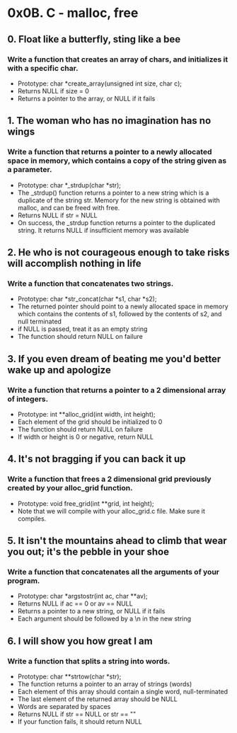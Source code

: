 # 0x0B. C - malloc, free

## 0. Float like a butterfly, sting like a bee
### Write a function that creates an array of chars, and initializes it with a specific char.
* Prototype: char *create_array(unsigned int size, char c);
* Returns NULL if size = 0
* Returns a pointer to the array, or NULL if it fails

## 1. The woman who has no imagination has no wings
### Write a function that returns a pointer to a newly allocated space in memory, which contains a copy of the string given as a parameter.
* Prototype: char *_strdup(char *str);
* The _strdup() function returns a pointer to a new string which is a duplicate of the string str. Memory for the new string is obtained with malloc, and can be freed with free.
* Returns NULL if str = NULL
* On success, the _strdup function returns a pointer to the duplicated string. It returns NULL if insufficient memory was available

## 2. He who is not courageous enough to take risks will accomplish nothing in life
### Write a function that concatenates two strings.
* Prototype: char *str_concat(char *s1, char *s2);
* The returned pointer should point to a newly allocated space in memory which contains the contents of s1, followed by the contents of s2, and null terminated
* if NULL is passed, treat it as an empty string
* The function should return NULL on failure

## 3. If you even dream of beating me you'd better wake up and apologize
### Write a function that returns a pointer to a 2 dimensional array of integers.
* Prototype: int **alloc_grid(int width, int height);
* Each element of the grid should be initialized to 0
* The function should return NULL on failure
* If width or height is 0 or negative, return NULL

## 4. It's not bragging if you can back it up
### Write a function that frees a 2 dimensional grid previously created by your alloc_grid function.
* Prototype: void free_grid(int **grid, int height);
* Note that we will compile with your alloc_grid.c file. Make sure it compiles.

## 5. It isn't the mountains ahead to climb that wear you out; it's the pebble in your shoe
### Write a function that concatenates all the arguments of your program.
* Prototype: char *argstostr(int ac, char **av);
* Returns NULL if ac == 0 or av == NULL
* Returns a pointer to a new string, or NULL if it fails
* Each argument should be followed by a \n in the new string

## 6. I will show you how great I am
### Write a function that splits a string into words.
* Prototype: char **strtow(char *str);
* The function returns a pointer to an array of strings (words)
* Each element of this array should contain a single word, null-terminated
* The last element of the returned array should be NULL
* Words are separated by spaces
* Returns NULL if str == NULL or str == ""
* If your function fails, it should return NULL
